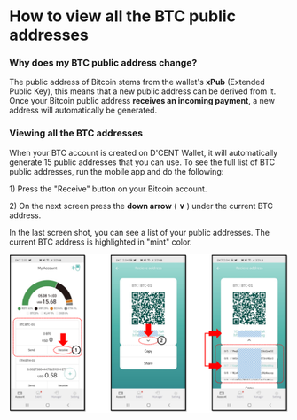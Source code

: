 # How to view all the BTC public addresses

### Why does my BTC public address change?

The public address of Bitcoin stems from the wallet's **xPub** \(Extended Public Key\), this means that a new public address can be derived from it. Once your Bitcoin public address **receives an incoming payment**, a new address will automatically be generated. 

### Viewing all the BTC addresses

When your BTC account is created on D'CENT Wallet, it will automatically generate 15 public addresses that you can use. To see the full list of BTC public addresses, run the mobile app and do the following:

1\) Press the "Receive" button on your Bitcoin account.  
  
2\) On the next screen press the **down arrow** \( **∨** \) under the current BTC address. 

In the last screen shot, you can see a list of your public addresses. The current BTC address is highlighted in "mint" color.

![](../.gitbook/assets/view_btc_addresses_en.png)



